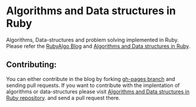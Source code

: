 # Algorithms and Data structures in Ruby
Algorithms, Data-structures and problem solving implemented in Ruby. 
Please refer the [RubyAlgo Blog](https://rubyalgo.github.io/algorithms/) and 
[Algorithms and Data structures in Ruby](https://github.com/kumar91gopi/Algorithms-and-Data-Structures-in-Ruby).

## Contributing:
You can either contribute in the blog by forking [gh-pages branch](https://github.com/RubyAlgo/algorithms/tree/gh-pages) and sending pull requests.
If you want to contribute with the implentation of algorithms or data-structures please visit [Algorithms and Data structures in Ruby repository](https://github.com/kumar91gopi/Algorithms-and-Data-Structures-in-Ruby).
and send a pull request there.